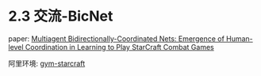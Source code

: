 # 2.3 交流-BicNet

paper: [Multiagent Bidirectionally-Coordinated Nets: Emergence of Human-level Coordination in Learning to Play StarCraft Combat Games](https://arxiv.org/abs/1703.10069)

阿里环境: [gym-starcraft](https://github.com/alibaba/gym-starcraft)
